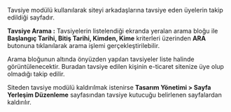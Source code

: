 Tavsiye modülü kullanılarak siteyi arkadaşlarına tavsiye eden üyelerin takip edildiği sayfadır.

**Tavsiye Arama :** Tavsiyelerin listelendiği ekranda yeralan arama bloğu ile **Başlangıç Tarihi, Bitiş Tarihi, Kimden, Kime** kriterleri üzerinden  **ARA**  butonuna tıklanılarak arama işlemi gerçekleştirilebilir.

Arama bloğunun altında önyüzden yapılan tavsiyeler liste halinde görüntülenecektir. Buradan tavsiye edilen kişinin e-ticaret sitenize üye olup olmadığı takip edilir.

Siteden tavsiye modülü kaldırılmak istenirse **Tasarım Yönetimi > Sayfa Yerleşim Düzenleme** sayfasından tavsiye kutucuğu belirlenen sayfalardan kaldırılır.

